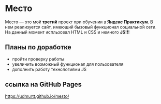 # Место

Место — это мой **третий** проект при обучении в **Яндекс Практикум**.
В нем реализуется сайт, имеющий бызовый функционал социальной сети.
На данный момент испльзовал HTML и CSS и немного **JS!!!**

## Планы по доработке

- пройти проверку работы
- увеличить возможный функционал для пользователя
- дополнить работу технологиями JS
## ссылка на GitHub Pages
https://udmurtt.github.io/mesto/